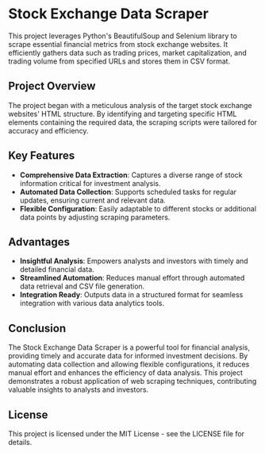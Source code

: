 # Stock Exchange Data Scraper

This project leverages Python's BeautifulSoup and Selenium library to scrape essential financial metrics from stock exchange websites. It efficiently gathers data such as trading prices, market capitalization, and trading volume from specified URLs and stores them in CSV format.

## Project Overview

The project began with a meticulous analysis of the target stock exchange websites' HTML structure. By identifying and targeting specific HTML elements containing the required data, the scraping scripts were tailored for accuracy and efficiency.

## Key Features

- **Comprehensive Data Extraction**: Captures a diverse range of stock information critical for investment analysis.
- **Automated Data Collection**: Supports scheduled tasks for regular updates, ensuring current and relevant data.
- **Flexible Configuration**: Easily adaptable to different stocks or additional data points by adjusting scraping parameters.

## Advantages

- **Insightful Analysis**: Empowers analysts and investors with timely and detailed financial data.
- **Streamlined Automation**: Reduces manual effort through automated data retrieval and CSV file generation.
- **Integration Ready**: Outputs data in a structured format for seamless integration with various data analytics tools.

## Conclusion

The Stock Exchange Data Scraper is a powerful tool for financial analysis, providing timely and accurate data for informed investment decisions. By automating data collection and allowing flexible configurations, it reduces manual effort and enhances the efficiency of data analysis. This project demonstrates a robust application of web scraping techniques, contributing valuable insights to analysts and investors.

## License

This project is licensed under the MIT License - see the LICENSE file for details.
